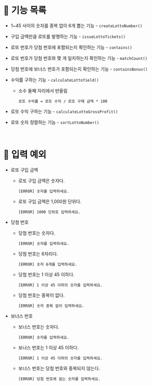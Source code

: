 # 🚀 기능 목록

- 1~45 사이의 숫자를 중복 없이 6개 뽑는 기능 - `createLottoNumber()`
- 구입 금액만큼 로또를 발행하는 기능 - `issueLottoTickets()`
- 로또 번호가 당첨 번호에 포함되는지 확인하는 기능 - `contains()`
- 로또 번호가 당첨 번호와 몇 개 일치하는지 확인하는 기능 - `matchCount()`
- 당첨 번호에 보너스 번호가 포함되는지 확인하는 기능 - `containsBonus()`
- 수익률 구하는 기능 - `calculateLottoYield()`
  - 소수 둘째 자리에서 반올림
    ```
    로또 수익률 = 로또 수익 / 로또 구매 금액 * 100
    ```
- 로또 수익 구하는 기능 - `calculateLottoGrossProfit()`
- 로또 숫자 정렬하는 기능 - `sortLottoNumber()`

  <br />

# 🚨 입력 예외

- 로또 구입 금액

  - 로또 구입 금액은 숫자다.
    ```
    [ERROR] 숫자를 입력하세요.
    ```
  - 로또 구입 금액은 1,000원 단위다.
    ```
    [ERROR] 1000 단위로 입력하세요.
    ```

- 당첨 번호

  - 당첨 번호는 숫자다.
    ```
    [ERROR] 숫자를 입력하세요.
    ```
  - 당첨 번호는 6자리다.
    ```
    [ERROR] 숫자 6개를 입력하세요.
    ```
  - 당첨 번호는 1 이상 45 이하다.
    ```
    [ERROR] 1 이상 45 이하의 숫자를 입력하세요.
    ```
  - 당첨 번호는 중복이 없다.
    ```
    [ERROR] 숫자 중복 없이 입력하세요.
    ```

- 보너스 번호

  - 보너스 번호는 숫자다.
    ```
    [ERROR] 숫자를 입력하세요.
    ```
  - 보너스 번호는 1 이상 45 이하다.
    ```
    [ERROR] 1 이상 45 이하의 숫자를 입력하세요.
    ```
  - 보너스 번호는 당첨 번호와 중복되지 않는다.
    ```
    [ERROR] 당첨 번호에 없는 숫자를 입력하세요.
    ```
